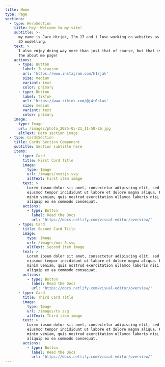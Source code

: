 ```yaml
---
title: Home
type: Page
sections:
  - type: HeroSection
    title: Hey! Welcome to my site!
    subtitle: >-
      my name is Jaro Hirjak, I'm 17 and i love working on websites as well as
      3D modelling.
    text: >
      I also enjoy doing way more than just that of course, but that is all in
      the about me page!
    actions:
      - type: Button
        label: Instagram
        url: 'https://www.instagram.com/h1rjak'
        size: medium
        variant: text
        color: primary
      - type: Button
        label: TikTok
        url: 'https://www.tiktok.com/@j4r0slav'
        size: medium
        variant: text
        color: primary
    image:
      type: Image
      url: /images/photo_2025-05-21_11-58-26.jpg
      altText: Hero section image
  - type: CardsSection
    title: Cards Section Component
    subtitle: Section subtitle here
    items:
      - type: Card
        title: First Card Title
        image:
          type: Image
          url: /images/nextjs.svg
          altText: First item image
        text: >
          Lorem ipsum dolor sit amet, consectetur adipiscing elit, sed do
          eiusmod tempor incididunt ut labore et dolore magna aliqua. Ut enim ad
          minim veniam, quis nostrud exercitation ullamco laboris nisi ut
          aliquip ex ea commodo consequat.
        actions:
          - type: Button
            label: Read the Docs
            url: 'https://docs.netlify.com/visual-editor/overview/'
      - type: Card
        title: Second Card Title
        image:
          type: Image
          url: /images/mui-5.svg
          altText: Second item image
        text: >
          Lorem ipsum dolor sit amet, consectetur adipiscing elit, sed do
          eiusmod tempor incididunt ut labore et dolore magna aliqua. Ut enim ad
          minim veniam, quis nostrud exercitation ullamco laboris nisi ut
          aliquip ex ea commodo consequat.
        actions:
          - type: Button
            label: Read the Docs
            url: 'https://docs.netlify.com/visual-editor/overview/'
      - type: Card
        title: Third Card Title
        image:
          type: Image
          url: /images/ts.svg
          altText: Third item image
        text: >
          Lorem ipsum dolor sit amet, consectetur adipiscing elit, sed do
          eiusmod tempor incididunt ut labore et dolore magna aliqua. Ut enim ad
          minim veniam, quis nostrud exercitation ullamco laboris nisi ut
          aliquip ex ea commodo consequat.
        actions:
          - type: Button
            label: Read the Docs
            url: 'https://docs.netlify.com/visual-editor/overview/'
---
```

